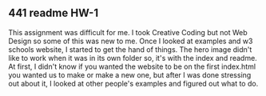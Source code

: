 ## 441 readme HW-1


This assignment was difficult for me. I took Creative Coding but not Web Design so some of this was new to me. Once I  looked at examples and w3 schools website, I started to get the hand of things. The hero image didn't like to work when it was in its own folder so, it's with the index and readme. At first, I didn't know if you wanted the website to be on the first index.html you wanted us to make or make a new one, but after I was done stressing out about it, I looked at other people's examples and figured out what to do.
